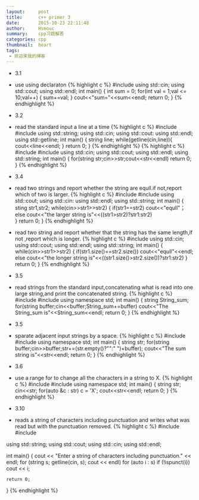 ```yaml
---
layout:     post
title:      c++ primer 3
date:       2015-10-23 22:11:48
author:     Hsmouc
summary:    cpp习题解答
categories: cpp
thumbnail:  heart
tags:
 - 欢迎来我的博客
---
```

- 3.1
- use using declaraton
{% highlight c %}
#include<iostream>
using std::cin;
using std::cout;
using std::endl;
int main()
{
     int sum = 0;
     for(int val = 1;val <= 10;val++)
     {
         sum+=val;
     }
     cout<<"sum="<<sum<<endl;
     return 0;
}
{% endhighlight %}

- 3.2
- read the standard input a line at a time
{% highlight c %}
#include<iostream>
#include<string>
using std::string;
using std::cin;
using std::cout:
using std::endl;
using std::getline;
int main()
{
     string line;
     while(getline(cin,line)){
           cout<<line<<endl;
     }
     return 0;
}
{% endhighlight %}
{% highlight c %}
#include<iostream>
#include<string>
using std::cin;
using std::cout;
using std::endl;
using std::string;
int main()
{
    for(string str;cin>>str;cout<<str<<endl)
    return 0;
}
{% endhighlight %}
- 3.4
- read two strings and report whether the string are equll.if not,report which of two is larger.
{% highlight c %}
#include<iostream>
#include<string>
using std::cout;
using std::cin:
using std::endl;
using std::string;
int main()
{
     sting str1,str2;
     while(cin>>str1>>str2)
     {
        if(str1==str2)
          cout<<"equll"；
        else
          cout<<"the larger string is"<<((str1>str2)?str1:str2)          
     }
     return 0;
}
{% endhighlight %}

- read two string and report whether that the string has the same length,if not ,report which is longer.
{% highlight c %}
#include<iostream>
using std::cin;
using std::cout;
using std::endl;
using std::string;
int main()
{
    while(cin>>str1>>str2)
    {
        if(str1.size()==str2.size())
            cout<<"equll"<<endl;
        else
            cout<<"the longer string is"<<((str1.size()>str2.size())?str1:str2)
    }
    return 0;
}
{% endhighlight %}

- 3.5
- read strings from the standard input,concatenating what is read into one large string,and print the concatenated string.
{% highlight c %}
#include<iostream>
#include<string>
using namespace std;
int main()
{
    string String_sum;
    for(string buffer;cin<<buffer;String_sum+=buffer)
    cout<<"The String_sum is"<<String_sum<<endl;
    return 0;
}
{% endhighlight %}

- 3.5
- sparate adjacent input strings by a space.
{% highlight c %}
#include<iostream>
#include<string>
using namespace std;
int main()
{
   string str;
   for(string buffer;cin>>buffer;str+=(str.empty()?"":" ")+buffer);
   cout<<"The sum string is"<<str<<endl;
   return 0;
}
{% endhighlight %}

- 3.6
- use a range for to change all the characters in a string to X.
{% highlight c %}
#include<iostream>
#include<string>
using namespace std;
int main()
{
    string str;
    cin<<str;
    for(auto &c : str) c = 'X';
    cout<<str<<endl;
    return 0;
}
{% endhighlight %}

- 3.10
- reads a string of characters including punctuation and writes what was read but with the punctuation removed.
{% highlight c %}
#include <iostream>
#include <string>

using std::string;
using std::cout;
using std::cin;
using std::endl;

int main()
{
    cout << "Enter a string of characters including punctuation." << endl;
    for (string s; getline(cin, s); cout << endl)
        for (auto i : s) 
            if (!ispunct(i)) cout << i;

    return 0;
}
{% endhighlight %}
